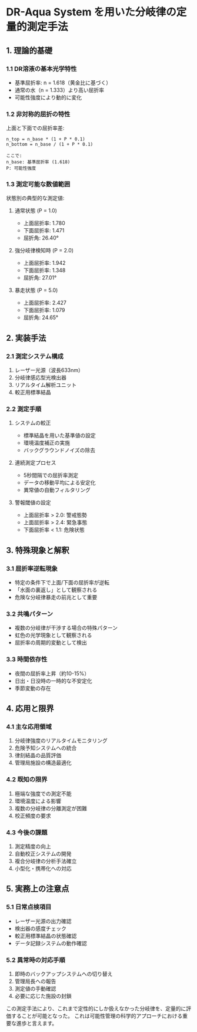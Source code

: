 # DR-Aqua System を用いた分岐律の定量的測定手法

## 1. 理論的基礎

### 1.1 DR溶液の基本光学特性
- 基準屈折率: n = 1.618（黄金比に基づく）
- 通常の水（n = 1.333）より高い屈折率
- 可能性強度により動的に変化

### 1.2 非対称的屈折の特性
上面と下面での屈折率差:
```
n_top = n_base * (1 + P * 0.1)
n_bottom = n_base / (1 + P * 0.1)

ここで:
n_base: 基準屈折率 (1.618)
P: 可能性強度
```

### 1.3 測定可能な数値範囲

状態別の典型的な測定値:
1. 通常状態 (P = 1.0)
   - 上面屈折率: 1.780
   - 下面屈折率: 1.471
   - 屈折角: 26.40°

2. 強分岐律検知時 (P = 2.0)
   - 上面屈折率: 1.942
   - 下面屈折率: 1.348
   - 屈折角: 27.01°

3. 暴走状態 (P = 5.0)
   - 上面屈折率: 2.427
   - 下面屈折率: 1.079
   - 屈折角: 24.65°

## 2. 実装手法

### 2.1 測定システム構成
1. レーザー光源（波長633nm）
2. 分岐律感応型光検出器
3. リアルタイム解析ユニット
4. 較正用標準結晶

### 2.2 測定手順
1. システムの較正
   - 標準結晶を用いた基準値の設定
   - 環境温度補正の実施
   - バックグラウンドノイズの除去

2. 連続測定プロセス
   - 5秒間隔での屈折率測定
   - データの移動平均による安定化
   - 異常値の自動フィルタリング

3. 警報閾値の設定
   - 上面屈折率 > 2.0: 警戒態勢
   - 上面屈折率 > 2.4: 緊急事態
   - 下面屈折率 < 1.1: 危険状態

## 3. 特殊現象と解釈

### 3.1 屈折率逆転現象
- 特定の条件下で上面/下面の屈折率が逆転
- 「水面の裏返し」として観察される
- 危険な分岐律暴走の前兆として重要

### 3.2 共鳴パターン
- 複数の分岐律が干渉する場合の特殊パターン
- 虹色の光学現象として観察される
- 屈折率の周期的変動として検出

### 3.3 時間依存性
- 夜間の屈折率上昇（約10-15%）
- 日出・日没時の一時的な不安定化
- 季節変動の存在

## 4. 応用と限界

### 4.1 主な応用領域
1. 分岐律強度のリアルタイムモニタリング
2. 危険予知システムへの統合
3. 律刻結晶の品質評価
4. 管理局施設の構造最適化

### 4.2 既知の限界
1. 極端な強度での測定不能
2. 環境温度による影響
3. 複数の分岐律の分離測定が困難
4. 校正頻度の要求

### 4.3 今後の課題
1. 測定精度の向上
2. 自動校正システムの開発
3. 複合分岐律の分析手法確立
4. 小型化・携帯化への対応

## 5. 実務上の注意点

### 5.1 日常点検項目
- レーザー光源の出力確認
- 検出器の感度チェック
- 較正用標準結晶の状態確認
- データ記録システムの動作確認

### 5.2 異常時の対応手順
1. 即時のバックアップシステムへの切り替え
2. 管理局長への報告
3. 測定値の手動確認
4. 必要に応じた施設の封鎖

この測定手法により、これまで定性的にしか扱えなかった分岐律を、定量的に評価することが可能となった。
これは可能性管理の科学的アプローチにおける重要な進歩と言えます。